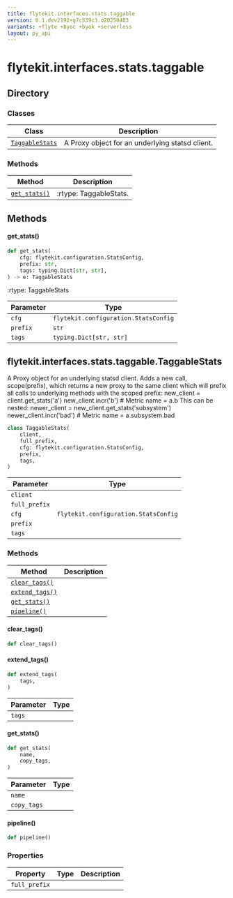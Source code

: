 ```yaml
---
title: flytekit.interfaces.stats.taggable
version: 0.1.dev2192+g7c539c3.d20250403
variants: +flyte +byoc +byok +serverless
layout: py_api
---
```


# flytekit.interfaces.stats.taggable

## Directory

### Classes

| Class | Description |
|-|-|
| [`TaggableStats`](.././flytekit.interfaces.stats.taggable#flytekitinterfacesstatstaggabletaggablestats) | A Proxy object for an underlying statsd client. |

### Methods

| Method | Description |
|-|-|
| [`get_stats()`](#get_stats) | :rtype: TaggableStats. |


## Methods

#### get_stats()

```python
def get_stats(
    cfg: flytekit.configuration.StatsConfig,
    prefix: str,
    tags: typing.Dict[str, str],
) -> e: TaggableStats
```
:rtype: TaggableStats


| Parameter | Type |
|-|-|
| `cfg` | `flytekit.configuration.StatsConfig` |
| `prefix` | `str` |
| `tags` | `typing.Dict[str, str]` |

## flytekit.interfaces.stats.taggable.TaggableStats

A Proxy object for an underlying statsd client.
Adds a new call, scope(prefix), which returns a new proxy to the same
client which will prefix all calls to underlying methods with the scoped prefix:
new_client = client.get_stats('a')
new_client.incr('b') # Metric name = a.b
This can be nested:
newer_client = new_client.get_stats('subsystem')
newer_client.incr('bad') # Metric name = a.subsystem.bad


```python
class TaggableStats(
    client,
    full_prefix,
    cfg: flytekit.configuration.StatsConfig,
    prefix,
    tags,
)
```
| Parameter | Type |
|-|-|
| `client` |  |
| `full_prefix` |  |
| `cfg` | `flytekit.configuration.StatsConfig` |
| `prefix` |  |
| `tags` |  |

### Methods

| Method | Description |
|-|-|
| [`clear_tags()`](#clear_tags) |  |
| [`extend_tags()`](#extend_tags) |  |
| [`get_stats()`](#get_stats) |  |
| [`pipeline()`](#pipeline) |  |


#### clear_tags()

```python
def clear_tags()
```
#### extend_tags()

```python
def extend_tags(
    tags,
)
```
| Parameter | Type |
|-|-|
| `tags` |  |

#### get_stats()

```python
def get_stats(
    name,
    copy_tags,
)
```
| Parameter | Type |
|-|-|
| `name` |  |
| `copy_tags` |  |

#### pipeline()

```python
def pipeline()
```
### Properties

| Property | Type | Description |
|-|-|-|
| `full_prefix` |  |  |

